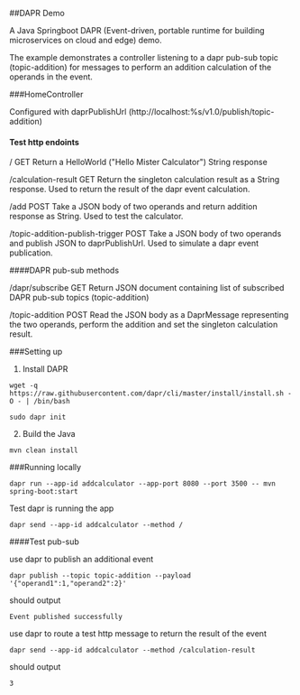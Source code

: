 ##DAPR Demo

A Java Springboot DAPR (Event-driven, portable runtime for building microservices on cloud and edge) demo. 

The example demonstrates a controller listening to a dapr pub-sub topic (topic-addition) for 
messages to perform an addition calculation of the operands in the event.

###HomeController

Configured with daprPublishUrl (http://localhost:%s/v1.0/publish/topic-addition)

#### Test http endoints

/ GET
  Return a HelloWorld ("Hello Mister Calculator") String response
  
/calculation-result GET
  Return the singleton calculation result as a String response. Used to return the result of the dapr event calculation. 

/add POST
  Take a JSON body of two operands and return addition response as String. Used to test the calculator.

/topic-addition-publish-trigger POST
  Take a JSON body of two operands and publish JSON to daprPublishUrl. Used to simulate a dapr event publication.

####DAPR pub-sub methods

/dapr/subscribe GET
  Return JSON document containing list of subscribed DAPR pub-sub topics (topic-addition)
  
/topic-addition POST
  Read the JSON body as a DaprMessage representing the two operands, perform the addition and set the singleton calculation result.
  
 
 
 ###Setting up
 
 1. Install DAPR
 
 `wget -q https://raw.githubusercontent.com/dapr/cli/master/install/install.sh -O - | /bin/bash`
 
 `sudo dapr init`
 
 
 2. Build the Java
 
 `mvn clean install` 
 
 ###Running locally

`dapr run --app-id addcalculator --app-port 8080 --port 3500 -- mvn spring-boot:start`
 
 Test dapr is running the app
 
`dapr send --app-id addcalculator --method /` 
 
####Test pub-sub

use dapr to publish an additional event

`dapr publish --topic topic-addition --payload '{"operand1":1,"operand2":2}'`

should output

`Event published successfully `

use dapr to route a test http message to return the result of the event

`dapr send --app-id addcalculator --method /calculation-result`

should output 

`3`


